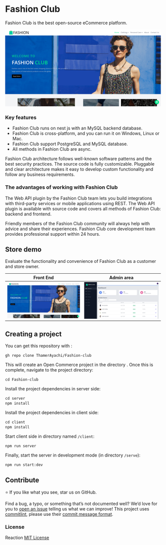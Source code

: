 # Fashion Club

Fashion Club is the best open-source eCommerce platform.

<img src="./assets/Screenshot from 2022-09-30 21-19-20.png" />

### Key features

- Fashion Club runs on nest js with an MySQL backend database.
- Fashion Club is cross-platform, and you can run it on Windows, Linux or Mac.
- Fashion Club support PostgreSQL and MySQL database.
- All methods in Fashion Club are async.

Fashion Club architecture follows well-known software patterns and the best security practices. The source code is fully customizable. Pluggable and clear architecture makes it easy to develop custom functionality and follow any business requirements.

### The advantages of working with Fashion Club

The Web API plugin by the Fashion Club team lets you build integrations with third-party services or mobile applications using REST. The Web API plugin is available with source code and covers all methods of Fashion Club: backend and frontend.

Friendly members of the Fashion Club community will always help with advice and share their experiences. Fashion Club core development team provides professional support within 24 hours.

## Store demo

Evaluate the functionality and convenience of Fashion Club as a customer and store owner.

| Front End                                                     | Admin area                                                    |
| ------------------------------------------------------------- | ------------------------------------------------------------- |
| <img src="./assets/Screenshot from 2022-09-30 21-19-20.png"/> | <img src="./assets/Screenshot from 2022-09-30 21-22-13.png"/> |

## Creating a project

You can get this repository with :

```
gh repo clone ThamerAyachi/Fashion-club
```

This will create an Open Commerce project in the directory . Once this is complete, navigate to the project directory:

```
cd Fashion-club
```

Install the project dependencies in server side:

```
cd server
npm install
```

Install the project dependencies in client side:

```
cd client
npm install
```

Start client side in directory named `/client`:

```
npm run server
```

Finally, start the server in development mode (in directory `/serve`):

```
npm run start:dev
```

## Contribute

⭐ If you like what you see, star us on GitHub.

Find a bug, a typo, or something that’s not documented well? We’d love for you to [open an issue](https://github.com/ThamerAyachi/Fashion-club/issues) telling us what we can improve! This project uses [commitlint](https://commitlint.js.org/#/), please use their [commit message format](https://www.conventionalcommits.org/en/v1.0.0/#summary).

### License

Reaction [MIT License](./LICENSE)
